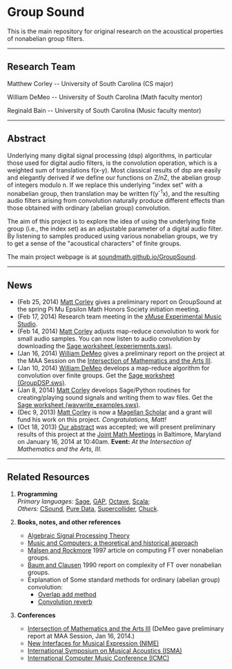 Group Sound
===========

This is the main repository for original research on the acoustical properties
of nonabelian group filters.   

--------------------------------------------

Research Team
--------------
Matthew Corley -- University of South Carolina (CS major)

William DeMeo -- University of South Carolina (Math faculty mentor)

Reginald Bain -- University of South Carolina (Music faculty mentor)

---------------------------------------------------

Abstract
--------
Underlying many digital signal processing (dsp) algorithms, in particular those
used for digital audio filters, is the convolution operation, which is a
weighted sum of translations f(x-y). Most classical results of dsp are easily
and elegantly derived if we define our functions on Z/nZ, the abelian group of
integers modulo n. If we replace this underlying "index set" with a nonabelian
group, then translation may be written f(y<sup>-1</sup>x), and the resulting audio
filters arising from convolution naturally produce different effects than those
obtained with ordinary (abelian group) convolution.  

The aim of this project is to explore the idea of using the underlying finite
group (i.e., the index set) as an adjustable parameter of a digital audio
filter. By listening to samples produced using various nonabelian groups, we try
to get a sense of the "acoustical characters" of finite groups. 

The main project webpage is at [soundmath.github.io/GroupSound](http://soundmath.github.io/GroupSound).

------------------------------------------------

News
----
+ (Feb 25, 2014) [Matt Corley][] gives a preliminary report on GroupSound at the
  spring Pi Mu Epsilon Math Honors Society initiation meeting.  
+ (Feb 17, 2014) Research team meeting in the [xMuse Experimental Music Studio][].  
+ (Feb 14, 2014) [Matt Corley][] adjusts map-reduce convolution to work for
  small audio samples. You can now listen to audio convolution by downloading
  the [Sage worksheet (experiements.sws)][].    
+ (Jan 16, 2014) [William DeMeo][] gives a preliminary report on the project at the MAA Session on the
  [Intersection of Mathematics and the Arts III][].   
+ (Jan 10, 2014) [William DeMeo][] develops a map-reduce algorithm for convolution over finite groups.
  Get the [Sage worksheet (GroupDSP.sws)][].  
+ (Jan 8, 2014) [Matt Corley][] develops Sage/Python routines for creating/playing sound signals and writing them to wav files. 
  Get the [Sage worksheet (wavwrite_examples.sws)][].   
+ (Dec 9, 2013) [Matt Corley][] is now a
  [Magellan Scholar](http://www.sc.edu/our/magellan.shtml) and a grant will fund
  his work on this project.  *Congratulations, Matt!*   
+ (Oct 18, 2013) [Our abstract][] was accepted; we will present preliminary
  results of this project at the [Joint Math Meetings][] in Baltimore, Maryland on 
  January 16, 2014 at 10:40am. **Event:** *At the Intersection of Mathematics and the Arts, III.*

----------------------------------------------------------

Related Resources
-----------------
1.  **Programming**  
    *Primary languages:* [Sage](http://sagemath.org),
    [GAP](http://gap-system.org/),
    [Octave](http://www.gnu.org/software/octave/),
    [Scala](http://www.scala-lang.org/);  
    *Others:*
    [CSound](http://www.csounds.com/),
    [Pure Data](http://puredata.info/),
    [Supercollider](http://supercollider.sourceforge.net/),
    [Chuck](http://chuck.cs.princeton.edu/).


2.  **Books, notes, and other references**  
    + [Algebraic Signal Processing Theory](http://www.ece.cmu.edu/~smart/research.html)    
    + [Music and Computers: a theoretical and historical approach](http://music.columbia.edu/cmc/MusicAndComputers/)
	+ [Malsen and Rockmore](http://www.ams.org/journals/jams/1997-10-01/S0894-0347-97-00219-1/S0894-0347-97-00219-1.pdf)
	  1997 article on computing FT over nonabelian groups.  
    + [Baum and Clausen](http://theory.cs.uni-bonn.de/ftp/reports/cs-reports/1990/8551-CS.pdf)
      1990 report on complexity of FT over nonabelian groups.  
    + Explanation of Some standard methods for ordinary (abelian group) convolution:
	    - [Overlap add method](http://en.wikipedia.org/wiki/Overlap%E2%80%93add_method)
		- [Convolution reverb](https://dvcs.w3.org/hg/audio/raw-file/tip/webaudio/convolution.html)

3.  **Conferences**  
	+ [Intersection of Mathematics and the Arts III][] (DeMeo gave preliminary report at MAA Session, Jan 16, 2014.)
    + [New Interfaces for Musical Expression (NIME)](http://www.nime.org/nime2014/)  
    + [International Symposium on Musical Acoustics (ISMA)](http://isma.univ-lemans.fr/en/index.html)  
    + [International Computer Music Conference (ICMC)](http://www.computermusic.org/page/23/)  



[Our abstract]: https://github.com/SoundMath/GroupSound/raw/master/Conferences/AMSBaltimore2013/abstract.pdf
[Joint Math Meetings]: http://jointmathematicsmeetings.org/jmm
[JMM]: http://jointmathematicsmeetings.org/jmm
[Intersection of Mathematics and the Arts III]: http://jointmathematicsmeetings.org/meetings/national/jmm2014/2160_program_thursday.html#2160:MCPNORC7

[Matt Corley]: mailto:corleymj@email.sc.edu
[William DeMeo]: mailto:williamdemeo@gmail.com
[Sage worksheet (experiements.sws)]: https://github.com/SoundMath/GroupSound/blob/develop/src/Sage/experiments.sws
[Sage worksheet (GroupDSP.sws)]: https://github.com/SoundMath/GroupSound/blob/master/src/Sage/GroupDSP.sws
[Sage worksheet (wavwrite_examples.sws)]: https://github.com/SoundMath/GroupSound/blob/master/src/Sage/wavwrite_examples.sws
[xMuse Experimental Music Studio]: (http://www.sc.edu/study/colleges_schools/music/study/academic_areas/composition/xmuse_experimental_studio.php)
